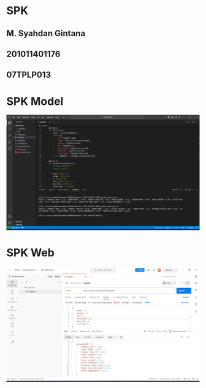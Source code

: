 # SPK
## M. Syahdan Gintana
## 201011401176
## 07TPLP013

# SPK Model
<img src='SPK MODEL.png' alt='SPK MODEL'/>

# SPK Web
<img src='SPK WEB.png' alt='SPK WEB'/>

